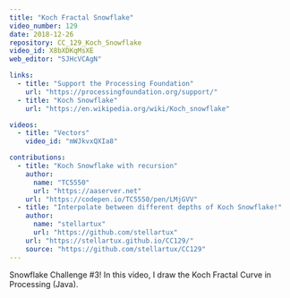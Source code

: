 ```yaml
---
title: "Koch Fractal Snowflake"
video_number: 129
date: 2018-12-26
repository: CC_129_Koch_Snowflake
video_id: X8bXDKqMsXE
web_editor: "SJHcVCAgN"

links:
  - title: "Support the Processing Foundation"
    url: "https://processingfoundation.org/support/"
  - title: "Koch Snowflake"
    url: "https://en.wikipedia.org/wiki/Koch_snowflake"

videos:
  - title: "Vectors"
    video_id: "mWJkvxQXIa8"

contributions:
  - title: "Koch Snowflake with recursion"
    author:
      name: "TC5550"
      url: "https://aaserver.net"
    url: "https://codepen.io/TC5550/pen/LMjGVV"
  - title: "Interpolate between different depths of Koch Snowflake!"
    author:
      name: "stellartux"
      url: "https://github.com/stellartux"
    url: "https://stellartux.github.io/CC129/"
    source: "https://github.com/stellartux/CC129"
---
```


Snowflake Challenge #3! In this video, I draw the Koch Fractal Curve in Processing (Java).
